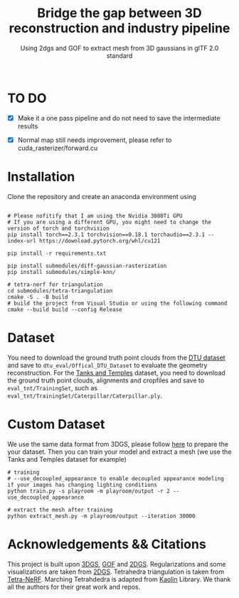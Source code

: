 <p align="center">

  <h1 align="center">Bridge the gap between 3D reconstruction and industry pipeline</h1>


<p align="center">
Using 2dgs and GOF to extract mesh from 3D gaussians in glTF 2.0 standard</p>
<br>


# TO DO
- [x] Make it a one pass pipeline and do not need to save the intermediate results
- [x] Normal map still needs improvement, please refer to cuda_rasterizer/forward.cu



# Installation
Clone the repository and create an anaconda environment using
```

# Please nofitify that I am using the Nvidia 3080Ti GPU
# If you are using a different GPU, you might need to change the version of torch and torchvision
pip install torch==2.3.1 torchvision==0.18.1 torchaudio==2.3.1 --index-url https://download.pytorch.org/whl/cu121

pip install -r requirements.txt

pip install submodules/diff-gaussian-rasterization
pip install submodules/simple-knn/

# tetra-nerf for triangulation
cd submodules/tetra-triangulation
cmake -S . -B build
# build the project from Visual Studio or using the following command
cmake --build build --config Release

```

# Dataset

You need to download the ground truth point clouds from the [DTU dataset](https://roboimagedata.compute.dtu.dk/?page_id=36) and save to `dtu_eval/Offical_DTU_Dataset` to evaluate the geometry reconstruction. For the [Tanks and Temples](https://www.tanksandtemples.org/download/) dataset, you need to download the ground truth point clouds, alignments and cropfiles and save to `eval_tnt/TrainingSet`, such as `eval_tnt/TrainingSet/Caterpillar/Caterpillar.ply`.


# Custom Dataset
We use the same data format from 3DGS, please follow [here](https://github.com/graphdeco-inria/gaussian-splatting?tab=readme-ov-file#processing-your-own-scenes) to prepare the your dataset. Then you can train your model and extract a mesh (we use the Tanks and Temples dataset for example)
```
# training
# --use_decoupled_appearance to enable decoupled appearance modeling if your images has changing lighting conditions
python train.py -s playroom -m playroom/output -r 2 --use_decoupled_appearance

# extract the mesh after training
python extract_mesh.py -m playroom/output --iteration 30000

```

# Acknowledgements && Citations
This project is built upon [3DGS](https://github.com/graphdeco-inria/gaussian-splatting), [GOF](https://github.com/autonomousvision/gaussian-opacity-fields) and [2DGS](https://surfsplatting.github.io/). Regularizations and some visualizations are taken from [2DGS](https://surfsplatting.github.io/). Tetrahedra triangulation is taken from [Tetra-NeRF](https://github.com/jkulhanek/tetra-nerf). Marching Tetrahdedra is adapted from [Kaolin](https://github.com/NVIDIAGameWorks/kaolin/blob/master/kaolin/ops/conversions/tetmesh.py) Library. We thank all the authors for their great work and repos. 


